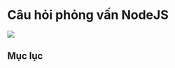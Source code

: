 # Câu hỏi phỏng vấn NodeJS

<img src="https://wiki.matbao.net/wp-content/uploads/2022/07/image-168-1024x576.png"/>

## Mục lục
